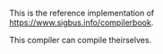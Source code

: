 This is the reference implementation of https://www.sigbus.info/compilerbook.

This compiler can compile theirselves.
